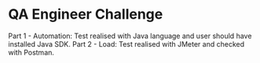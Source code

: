 # QA Engineer Challenge
Part 1 - Automation: Test realised with Java language and user should have installed Java SDK.
Part 2 - Load: Test realised with JMeter and checked with Postman.
